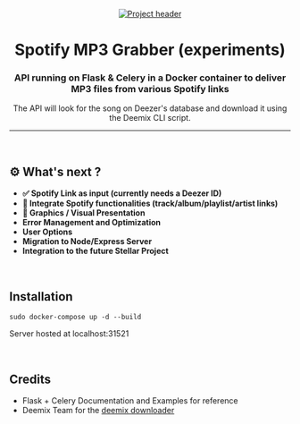 <p align="center">
  <a href="" rel="noopener">
 <img src="https://i.imgur.com/rSC3xdc.jpeg" alt="Project header"></a>
</p>
<h1 align="center">Spotify MP3 Grabber (experiments)</h1>

<div align="center">
<h3 align="center">API running on Flask & Celery in a Docker container to deliver MP3 files from various Spotify links</h3>
<p align="center">The API will look for the song on Deezer's database and download it using the Deemix CLI script.</p>
</div>

---

<br>

## ⚙️ What's next ?

- <b>✅ Spotify Link as input (currently needs a Deezer ID)</b>
- <b>🔄 Integrate Spotify functionalities (track/album/playlist/artist links)</b>
- <b>🔄 Graphics / Visual Presentation</b>
- <b>Error Management and Optimization</b>
- <b>User Options</b>
- <b>Migration to Node/Express Server</b>
- <b>Integration to the future Stellar Project</b>

<br>

## Installation

`sudo docker-compose up -d --build`

Server hosted at localhost:31521

<br>

## Credits

- Flask + Celery Documentation and Examples for reference
- Deemix Team for the <a href="https://deemix.app/" target="_blank">deemix downloader</a>
